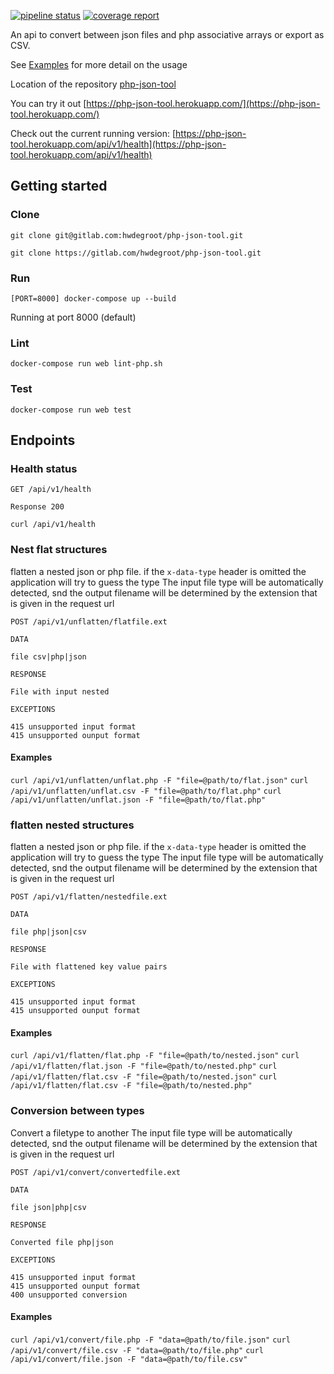 [![pipeline status](https://gitlab.com/hwdegroot/php-json-tool/badges/master/pipeline.svg)](https://gitlab.com/hwdegroot/php-json-tool/commits/master)
[![coverage report](https://gitlab.com/hwdegroot/php-json-tool/badges/master/coverage.svg?job=coverage)](https://gitlab.com/hwdegroot/php-json-tool/commits/master)


An api to convert between json files and php associative arrays or export as CSV.

See [Examples](#endpoints) for more detail on the usage

Location of the repository [php-json-tool](https://gitlab.com/hwdegroot/php-json-tool)

You can try it out [https://php-json-tool.herokuapp.com/](https://php-json-tool.herokuapp.com/)

Check out the current running version: [https://php-json-tool.herokuapp.com/api/v1/health](https://php-json-tool.herokuapp.com/api/v1/health)

## Getting started

### Clone

```
git clone git@gitlab.com:hwdegroot/php-json-tool.git

git clone https://gitlab.com/hwdegroot/php-json-tool.git
```

### Run

```
[PORT=8000] docker-compose up --build
```

Running at port 8000 (default)

### Lint

```
docker-compose run web lint-php.sh
```

### Test

```
docker-compose run web test
```

## Endpoints

### Health status

```
GET /api/v1/health

Response 200
```
`curl /api/v1/health`


### Nest flat structures

flatten a nested json or php file. if the `x-data-type` header is omitted the application will try to guess the type
The input file type will be automatically detected, snd the output filename will be determined by the extension that
is given in the request url



```
POST /api/v1/unflatten/flatfile.ext

DATA

file csv|php|json

RESPONSE

File with input nested

EXCEPTIONS

415 unsupported input format
415 unsupported ounput format
```

#### Examples

`curl /api/v1/unflatten/unflat.php -F "file=@path/to/flat.json"`
`curl /api/v1/unflatten/unflat.csv -F "file=@path/to/flat.php"`
`curl /api/v1/unflatten/unflat.json -F "file=@path/to/flat.php"`


### flatten nested structures

flatten a nested json or php file. if the `x-data-type` header is omitted the application will try to guess the type
The input file type will be automatically detected, snd the output filename will be determined by the extension that
is given in the request url

```
POST /api/v1/flatten/nestedfile.ext

DATA

file php|json|csv

RESPONSE

File with flattened key value pairs

EXCEPTIONS

415 unsupported input format
415 unsupported ounput format
```

#### Examples

`curl /api/v1/flatten/flat.php -F "file=@path/to/nested.json"`
`curl /api/v1/flatten/flat.json -F "file=@path/to/nested.php"`
`curl /api/v1/flatten/flat.csv -F "file=@path/to/nested.json"`
`curl /api/v1/flatten/flat.csv -F "file=@path/to/nested.php"`


### Conversion between types

Convert a filetype to another
The input file type will be automatically detected, snd the output filename will be determined by the extension that
is given in the request url

```
POST /api/v1/convert/convertedfile.ext

DATA

file json|php|csv

RESPONSE

Converted file php|json

EXCEPTIONS

415 unsupported input format
415 unsupported ounput format
400 unsupported conversion
```


#### Examples

`curl /api/v1/convert/file.php -F "data=@path/to/file.json"`
`curl /api/v1/convert/file.csv -F "data=@path/to/file.php"`
`curl /api/v1/convert/file.json -F "data=@path/to/file.csv"`

